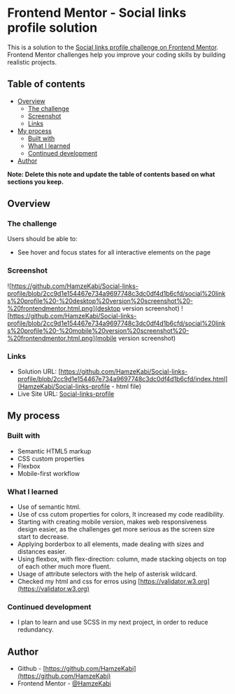 # Frontend Mentor - Social links profile solution

This is a solution to the [Social links profile challenge on Frontend Mentor](https://www.frontendmentor.io/challenges/social-links-profile-UG32l9m6dQ). Frontend Mentor challenges help you improve your coding skills by building realistic projects. 

## Table of contents

- [Overview](#overview)
  - [The challenge](#the-challenge)
  - [Screenshot](#screenshot)
  - [Links](#links)
- [My process](#my-process)
  - [Built with](#built-with)
  - [What I learned](#what-i-learned)
  - [Continued development](#continued-development)
- [Author](#author)

**Note: Delete this note and update the table of contents based on what sections you keep.**

## Overview

### The challenge

Users should be able to:

- See hover and focus states for all interactive elements on the page

### Screenshot

![https://github.com/HamzeKabi/Social-links-profile/blob/2cc9d1e154467e734a9697748c3dc0df4d1b6cfd/social%20links%20profile%20-%20desktop%20version%20screenshot%20-%20frontendmentor.html.png](desktop version screenshot)
![https://github.com/HamzeKabi/Social-links-profile/blob/2cc9d1e154467e734a9697748c3dc0df4d1b6cfd/social%20links%20profile%20-%20mobile%20version%20screenshot%20-%20frontendmentor.html.png](mobile version screenshot)

### Links

- Solution URL: [https://github.com/HamzeKabi/Social-links-profile/blob/2cc9d1e154467e734a9697748c3dc0df4d1b6cfd/index.html](HamzeKabi/Social-links-profile - html file)
- Live Site URL: [Social-links-profile](https://hamzekabi.github.io/Social-links-profile/)

## My process

### Built with

- Semantic HTML5 markup
- CSS custom properties
- Flexbox
- Mobile-first workflow


### What I learned

- Use of semantic html.
- Use of css cutom properties for colors, It increased my code readibility.
- Starting with creating mobile version, makes web responsiveness design easier, as the challenges get more serious as the screen size start to decrease.
- Applying borderbox to all elements, made dealing with sizes and distances easier.
- Using flexbox, with flex-direction: column, made stacking objects on top of each other much more fluent.
- Usage of attribute selectors with the help of asterisk wildcard.
- Checked my html and css for erros using [https://validator.w3.org](https://validator.w3.org)


### Continued development

- I plan to learn and use SCSS in my next project, in order to reduce redundancy.

## Author

- Github - [https://github.com/HamzeKabi](https://github.com/HamzeKabi)
- Frontend Mentor - [@HamzeKabi](https://www.frontendmentor.io/profile/HamzeKabi)
